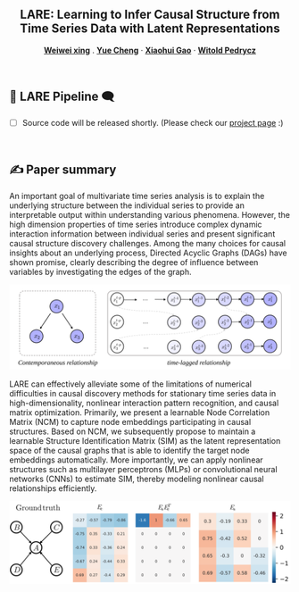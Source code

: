 <h2 align="center">LARE: Learning to Infer Causal Structure from Time Series Data with Latent Representations</h2>
<p align="center">
  <a href="https://faculty.bjtu.edu.cn/rjxy/7930.html"><strong>Weiwei xing</strong></a>
  .
  <a href="https://cyue0316.github.io/Cyue/"><strong>Yue Cheng</strong></a>
  ·  
  <a href="https://scholar.google.com.hk/citations?hl=zh-CN&user=nBlNxhEAAAAJ"><strong>Xiaohui Gao</strong></a>
  ·
  <a href="https://scholar.google.com.hk/citations?user=0nrcfZwAAAAJ&hl"><strong>Witold Pedrycz</strong></a>
  <br>
  
</p>

<br>

## 💬 LARE Pipeline 🗨️

- [ ] Source code will be released shortly. (Please check our [project page](https://github.com/Cyue0316/LARE/) :)
<br>

## ✍️ Paper summary
An important goal of multivariate time series analysis is to explain the underlying structure between the individual series to provide an interpretable output within understanding various phenomena. However, the high dimension properties of time series introduce complex dynamic interaction information between individual series and present significant causal structure discovery challenges. Among the many choices for causal insights about an underlying process, Directed Acyclic Graphs (DAGs) have shown promise, clearly describing the degree of influence between variables by investigating the edges of the graph.

<center><img src="Figure1.svg" width="800px"></center>

LARE can effectively alleviate some of the limitations of numerical difficulties in causal discovery methods for stationary time series data in high-dimensionality, nonlinear interaction pattern recognition, and causal matrix optimization. Primarily, we present a learnable Node Correlation Matrix (NCM) to capture node embeddings participating in causal structures. Based on NCM, we subsequently propose to maintain a learnable Structure Identification Matrix (SIM) as the latent representation space of the causal graphs that is able to identify the target node embeddings automatically. More importantly, we can apply nonlinear structures such as multilayer perceptrons (MLPs) or convolutional neural networks (CNNs) to estimate SIM, thereby modeling nonlinear causal relationships efficiently.

<center><img src="Appendix2.svg" width="800px"></center>
